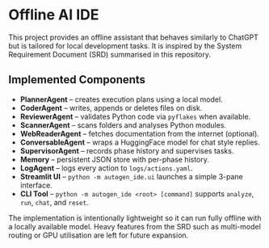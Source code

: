 # Offline AI IDE

This project provides an offline assistant that behaves similarly to ChatGPT but is tailored for local development tasks. It is inspired by the System Requirement Document (SRD) summarised in this repository.

## Implemented Components

- **PlannerAgent** – creates execution plans using a local model.
- **CoderAgent** – writes, appends or deletes files on disk.
- **ReviewerAgent** – validates Python code via `pyflakes` when available.
- **ScannerAgent** – scans folders and analyses Python modules.
- **WebReaderAgent** – fetches documentation from the internet (optional).
- **ConversableAgent** – wraps a HuggingFace model for chat style replies.
- **SupervisorAgent** – records phase history and supervises tasks.
- **Memory** – persistent JSON store with per-phase history.
- **LogAgent** – logs every action to `logs/actions.yaml`.
- **Streamlit UI** – `python -m autogen_ide.ui` launches a simple 3-pane interface.
- **CLI Tool** – `python -m autogen_ide <root> [command]` supports `analyze`, `run`, `chat`, and `reset`.

The implementation is intentionally lightweight so it can run fully offline with a locally available model. Heavy features from the SRD such as multi-model routing or GPU utilisation are left for future expansion.
